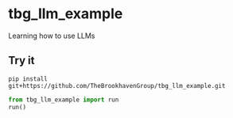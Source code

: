 # tbg_llm_example
Learning how to use LLMs

## Try it

```shell
pip install git+https://github.com/TheBrookhavenGroup/tbg_llm_example.git
```


```python
from tbg_llm_example import run
run()
```

